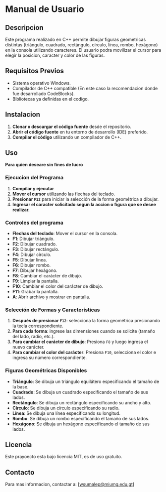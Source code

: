 # Manual de Usuario

## Descripcion

Este programa realizado en C++ permite dibujar figuras geometricas distintas (triángulo, cuadrado, rectángulo, círculo, línea, rombo, hexágono) en la consola utilizando caracteres.
El usuario podra movilizar el cursor para elegir la posicion, caracter y color de las figuras.

## Requisitos Previos

- Sistema operativo Windows.
- Compilador de C++ compatible (En este caso la recomendacion donde fue desarrollado CodeBlocks).
- Bibliotecas ya definidas en el codigo.

## Instalacion

1. **Clonar o descargar el código fuente** desde el repositorio.
2. **Abrir el código fuente** en tu entorno de desarrollo (IDE) preferido.
3. **Compilar el código** utilizando un compilador de C++.

## Uso

**Para quien deseare sin fines de lucro**

### Ejecucion del Programa

1. **Compilar y ejecutar**
2. **Mover el cursor** utilizando las flechas del teclado.
3. **Presionar `F12`** para iniciar la selección de la forma geométrica a dibujar.
4. **Ingresar el caracter solicitado segun la accion o figura que se desee realizar.**

### Controles del programa

- **Flechas del teclado**: Mover el cursor en la consola.
- **F1**: Dibujar triángulo.
- **F2**: Dibujar cuadrado.
- **F3**: Dibujar rectángulo.
- **F4**: Dibujar círculo.
- **F5**: Dibujar línea.
- **F6**: Dibujar rombo.
- **F7**: Dibujar hexágono.
- **F8**: Cambiar el carácter de dibujo.
- **F9**: Limpiar la pantalla.
- **F10**: Cambiar el color del carácter de dibujo.
- **F11**: Grabar la pantalla.
- **A**: Abrir archivo y mostrar en pantalla.

### Selección de Formas y Características

1. **Después de presionar `F12`**: selecciona la forma geométrica presionando la tecla correspondiente.
2. **Para cada forma**: ingrese las dimensiones cuando se solicite (tamaño del lado, radio, etc.).
3. **Para cambiar el carácter de dibujo**: Presiona `F8` y luego ingresa el nuevo carácter.
4. **Para cambiar el color del carácter**: Presiona `F10`, selecciona el color e ingresa su número correspondiente.

### Figuras Geométricas Disponibles

- **Triángulo**: Se dibuja un triángulo equilátero especificando el tamaño de la base.
- **Cuadrado**: Se dibuja un cuadrado especificando el tamaño de sus lados.
- **Rectángulo**: Se dibuja un rectángulo especificando su ancho y alto.
- **Círculo**: Se dibuja un círculo especificando su radio.
- **Línea**: Se dibuja una línea especificando su longitud.
- **Rombo**: Se dibuja un rombo especificando el tamaño de sus lados.
- **Hexágono**: Se dibuja un hexágono especificando el tamaño de sus lados.

## Licencia

Este prayoecto esta bajo licencia MIT, es de uso gratuito.

## Contacto

Para mas informacion, contactar a: [wsumalep@miumg.edu.gt]



